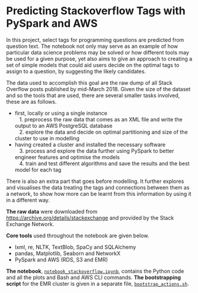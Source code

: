 # Predicting Stackoverflow Tags with PySpark and AWS
In this project, select tags for programming questions are predicted from question text. The notebook not only may serve as an example of how particular data science problems may be solved or how different tools may be used for a given purpose, yet also aims to give an approach to creating a set of simple models that could aid users decide on the optimal tags to assign to a question, by suggesting the likely candidates.

The data used to accomplish this goal are the raw dump of all Stack Overflow posts published by mid-March 2018. Given the size of the dataset and so the tools that are used, there are several smaller tasks involved, these are as follows.
- first, locally or using a single instance
<br>&nbsp;&nbsp;&nbsp;1. preprocess the raw data that comes as an XML file and write the output to an AWS PostgreSQL database
<br>&nbsp;&nbsp;&nbsp;2. explore the data and decide on optimal partitioning and size of the cluster to use in modelling
- having created a cluster and installed the necessary software
<br>&nbsp;&nbsp;&nbsp;3. process and explore the data further using PySpark to better engineer features and optimise the models
<br>&nbsp;&nbsp;&nbsp;4. train and test different algorithms and save the results and the best model for each tag

There is also an extra part that goes before modelling. It further explores and visualises the data treating the tags and connections between them as a network, to show how more can be learnt from this information by using it in a different way.

**The raw data** were downloaded from https://archive.org/details/stackexchange and provided by the Stack Exchange Network.

**Core tools** used throughout the notebook are given below.
- lxml, re, NLTK, TextBlob, SpaCy and SQLAlchemy
- pandas, Matplotlib, Seaborn and NetworkX
- PySpark and AWS (RDS, S3 and EMR)

**The notebook**, [`notebook_stackoverflow.ipynb`](./notebook_stackoverflow.ipynb), contains the Python code and all the plots and Bash and AWS CLI commands. **The bootstrapping script** for the EMR cluster is given in a separate file, [`bootstrap_actions.sh`](./bootstrap_actions.sh).
